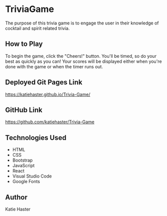 # TriviaGame

The purpose of this trivia game is to engage the user in their knowledge of cocktail and spirit related trivia. 

## How to Play

To begin the game, click the "Cheers!" button. You'll be timed, so do your best as quickly as you can! Your scores will be displayed either when you're done with the game or when the timer runs out.

## Deployed Git Pages Link

https://katiehaster.github.io/Trivia-Game/

## GitHub Link

https://github.com/katiehaster/Trivia-Game

## Technologies Used

* HTML
* CSS
* Bootstrap
* JavaScript
* React
* Visual Studio Code
* Google Fonts

## Author
Katie Haster